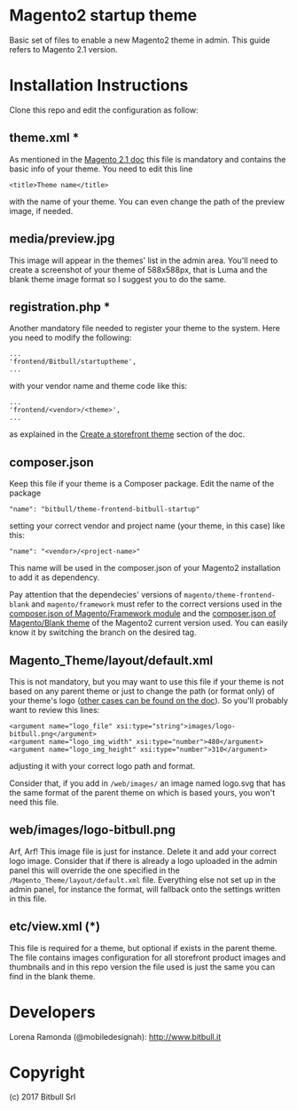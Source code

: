 # Magento2 startup theme
Basic set of files to enable a new Magento2 theme in admin. This guide refers to Magento 2.1 version.


# Installation Instructions

Clone this repo and edit the configuration as follow:

## theme.xml *
As mentioned in the [Magento 2.1 doc](http://devdocs.magento.com/guides/v2.1/frontend-dev-guide/themes/theme-structure.html) this file is mandatory and contains the basic info of your theme.
You need to edit this line

```
<title>Theme name</title>
```

with the name of your theme.
You can even change the path of the preview image, if needed.

## media/preview.jpg
This image will appear in the themes' list in the admin area. You'll need to create a screenshot of your theme of 588x588px, that is Luma and the blank theme image format so I suggest you to do the same.

## registration.php *
Another mandatory file needed to register your theme to the system.
Here you need to modify the following:

```
...
'frontend/Bitbull/startuptheme',
...
```
with your vendor name and theme code like this:

```
...
'frontend/<vendor>/<theme>',
...
```
as explained in the [Create a storefront theme](http://devdocs.magento.com/guides/v2.1/frontend-dev-guide/themes/theme-create.html) section of the doc.

## composer.json
Keep this file if your theme is a Composer package.
Edit the name of the package

```
"name": "bitbull/theme-frontend-bitbull-startup"
```

setting your correct vendor and project name (your theme, in this case) like this:

```
"name": "<vendor>/<project-name>"
```

This name will be used in the composer.json of your Magento2 installation to add it as dependency.

Pay attention that the dependecies' versions of `magento/theme-frontend-blank` and `magento/framework` must refer to the correct versions used in the [composer.json of Magento/Framework module](https://github.com/magento/magento2/blob/2.1/lib/internal/Magento/Framework/composer.json) and the [composer.json of Magento/Blank theme](https://github.com/magento/magento2/blob/2.1/app/design/frontend/Magento/blank/composer.json) of the Magento2 current version used. You can easily know it by switching the branch on the desired tag.

## Magento_Theme/layout/default.xml
This is not mandatory, but you may want to use this file if your theme is not based on any parent theme or just to change the path (or format only) of your theme's logo ([other cases can be found on the doc](http://devdocs.magento.com/guides/v2.1/frontend-dev-guide/themes/theme-create.html#theme_logo)).
So you'll probably want to review this lines:

```
<argument name="logo_file" xsi:type="string">images/logo-bitbull.png</argument>
<argument name="logo_img_width" xsi:type="number">480</argument>
<argument name="logo_img_height" xsi:type="number">310</argument>
```
adjusting it with your correct logo path and format.

Consider that, if you add in `/web/images/` an image named logo.svg that has the same format of the parent theme on which is based yours, you won't need this file.

## web/images/logo-bitbull.png
Arf, Arf! This image file is just for instance. Delete it and add your correct logo image.
Consider that if there is already a logo uploaded in the admin panel this will override the one specified in the `/Magento_Theme/layout/default.xml` file. Everything else not set up in the admin panel, for instance the format, will fallback onto the settings written in this file.

## etc/view.xml (*)
This file is required for a theme, but optional if exists in the parent theme.
The file contains images configuration for all storefront product images and thumbnails and in this repo version the file used is just the same you can find in the blank theme.


# Developers

Lorena Ramonda (@mobiledesignah): http://www.bitbull.it


# Copyright

(c) 2017 Bitbull Srl